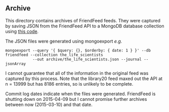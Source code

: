 ## Archive
This directory contains archives of FriendFeed feeds. They were captured by saving JSON from the FriendFeed API to a MongoDB database collection  using [this code](https://github.com/neilfws/friendfeed/blob/master/ismb/code/ruby/ff2mongo.rb).

The JSON files were generated using mongoexport _e.g._

    mongoexport --query '{ $query: {}, $orderby: { date: 1 } }' --db friendfeed --collection the_life_scientists 
                --out archive/the_life_scientists.json --journal --jsonArray

I cannot guarantee that all of the information in the original feed was captured by this process. Note that the library20 feed maxed out the API at n = 13999 but has 8186 entries, so is unlikely to be complete.

Commit log dates indicate when the files were generated. FriendFeed is shutting down on 2015-04-09 but I cannot promise further archives between now (2015-03-10) and that date.

